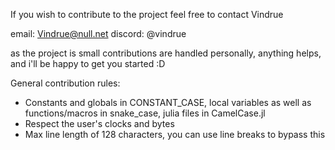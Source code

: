 If you wish to contribute to the project feel free to contact Vindrue

email: Vindrue@null.net
discord: @vindrue

as the project is small contributions are handled personally, anything helps, and i'll be happy to get you started :D

General contribution rules:

 - Constants and globals in CONSTANT_CASE, local variables as well as functions/macros in snake_case, julia files in CamelCase.jl
 - Respect the user's clocks and bytes
 - Max line length of 128 characters, you can use line breaks to bypass this
